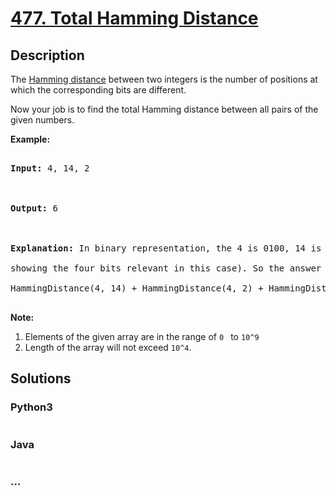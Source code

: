 # [477. Total Hamming Distance](https://leetcode.com/problems/total-hamming-distance)

## Description
<p>The <a href="https://en.wikipedia.org/wiki/Hamming_distance" target="_blank">Hamming distance</a> between two integers is the number of positions at which the corresponding bits are different.</p>



<p>Now your job is to find the total Hamming distance between all pairs of the given numbers.</p>





<p><b>Example:</b><br />

<pre>

<b>Input:</b> 4, 14, 2



<b>Output:</b> 6



<b>Explanation:</b> In binary representation, the 4 is 0100, 14 is 1110, and 2 is 0010 (just

showing the four bits relevant in this case). So the answer will be:

HammingDistance(4, 14) + HammingDistance(4, 2) + HammingDistance(14, 2) = 2 + 2 + 2 = 6.

</pre>

</p>



<p><b>Note:</b><br>

<ol>

<li>Elements of the given array are in the range of <code>0 </code> to <code>10^9</code>

<li>Length of the array will not exceed <code>10^4</code>. </li>

</ol>

</p>


## Solutions


<!-- tabs:start -->

### **Python3**

```python

```

### **Java**

```java

```

### **...**
```

```

<!-- tabs:end -->